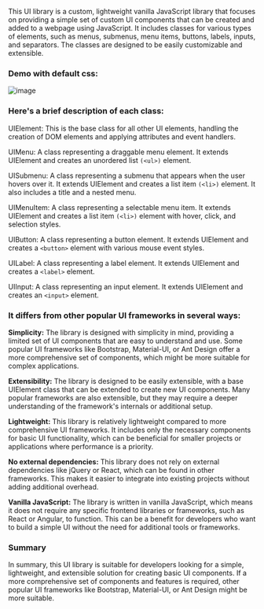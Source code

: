 This UI library is a custom, lightweight vanilla JavaScript library that focuses on providing a simple set of custom UI components that can be created and added to a webpage using JavaScript. It includes classes for various types of elements, such as menus, submenus, menu items, buttons, labels, inputs, and separators. The classes are designed to be easily customizable and extensible. 

### Demo with default css:

![image](https://github.com/emil0212/ESDUI.js/blob/main/resources/demo.png)

### Here's a brief description of each class:

UIElement: This is the base class for all other UI elements, handling the creation of DOM elements and applying attributes and event handlers.

UIMenu: A class representing a draggable menu element. It extends UIElement and creates an unordered list ```(<ul>)``` element.

UISubmenu: A class representing a submenu that appears when the user hovers over it. It extends UIElement and creates a list item ```(<li>)``` element. It also includes a title and a nested menu.

UIMenuItem: A class representing a selectable menu item. It extends UIElement and creates a list item ```(<li>)``` element with hover, click, and selection styles.

UIButton: A class representing a button element. It extends UIElement and creates a ```<button>``` element with various mouse event styles.

UILabel: A class representing a label element. It extends UIElement and creates a ```<label>``` element.

UIInput: A class representing an input element. It extends UIElement and creates an ```<input>``` element.

### It differs from other popular UI frameworks in several ways:

**Simplicity:** The library is designed with simplicity in mind, providing a limited set of UI components that are easy to understand and use. Some popular UI frameworks like Bootstrap, Material-UI, or Ant Design offer a more comprehensive set of components, which might be more suitable for complex applications.

**Extensibility:** The library is designed to be easily extensible, with a base UIElement class that can be extended to create new UI components. Many popular frameworks are also extensible, but they may require a deeper understanding of the framework's internals or additional setup.

**Lightweight:** This library is relatively lightweight compared to more comprehensive UI frameworks. It includes only the necessary components for basic UI functionality, which can be beneficial for smaller projects or applications where performance is a priority.

**No external dependencies:** This library does not rely on external dependencies like jQuery or React, which can be found in other frameworks. This makes it easier to integrate into existing projects without adding additional overhead.

**Vanilla JavaScript:** The library is written in vanilla JavaScript, which means it does not require any specific frontend libraries or frameworks, such as React or Angular, to function. This can be a benefit for developers who want to build a simple UI without the need for additional tools or frameworks.

### Summary
In summary, this UI library is suitable for developers looking for a simple, lightweight, and extensible solution for creating basic UI components. If a more comprehensive set of components and features is required, other popular UI frameworks like Bootstrap, Material-UI, or Ant Design might be more suitable.
